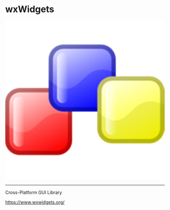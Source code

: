 # wxWidgets
![wxWidgets](wxWidgets.png)

---

Cross-Platform GUI Library 

https://www.wxwidgets.org/
